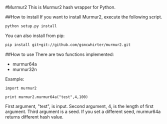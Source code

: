 #Murmur2
This is Murmur2 hash wrapper for Python.

##How to install
If you want to install Murmur2, execute the following script.
```bash
python setup.py install
```

You can also install from pip:
```bash
pip install git+git://github.com/gsmcwhirter/murmur2.git
```

##How to use
There are two functions implemented:
- murmur64a
- murmur32n

Example:
```
import murmur2

print murmur2.murmur64a("test",4,100)
```

First argument, "test", is input.
Second argument, 4, is the length of first argument.
Third argument is a seed. If you set a different seed, murmur64a returns different hash value.

